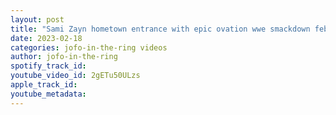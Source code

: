 ```yaml
---
layout: post
title: "Sami Zayn hometown entrance with epic ovation wwe smackdown feb. 17 2023"
date: 2023-02-18
categories: jofo-in-the-ring videos
author: jofo-in-the-ring
spotify_track_id: 
youtube_video_id: 2gETu50ULzs
apple_track_id: 
youtube_metadata: 
---
```


